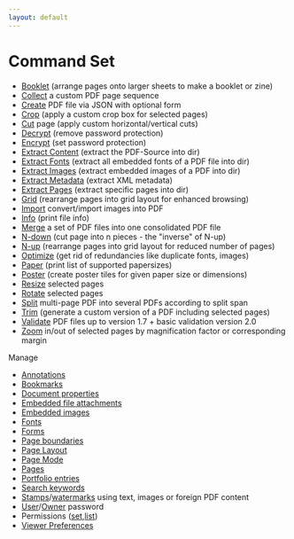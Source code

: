 ```yaml
---
layout: default
---
```


# Command Set

* [Booklet](../generate/booklet.md) (arrange pages onto larger sheets to make a booklet or zine)
* [Collect](../core/collect.md) a custom PDF page sequence
* [Create](../generate/create.md) PDF file via JSON with optional form
* [Crop](../core/crop.md) (apply a custom crop box for selected pages)
* [Cut](../generate/cut.md) page (apply custom horizontal/vertical cuts)
* [Decrypt](../encrypt/decryptPDF.md) (remove password protection)
* [Encrypt](../encrypt/encryptPDF.md) (set password protection)
* [Extract Content](../extract/extract_content.md) (extract the PDF-Source into dir)
* [Extract Fonts](../extract/extract_fonts.md) (extract all embedded fonts of a PDF file into dir)
* [Extract Images](../extract/extract_images.md) (extract embedded images of a PDF into dir)
* [Extract Metadata](../extract/extract_metadata.md) (extract XML metadata)
* [Extract Pages](../extract/extract_pages.md) (extract specific pages into dir)
* [Grid](../generate/grid.md) (rearrange pages into grid layout for enhanced browsing)
* [Import](../generate/import.md) convert/import images into PDF
* [Info](../info.md) (print file info)
* [Merge](../core/merge.md) a set of PDF files into one consolidated PDF file
* [N-down](../generate/ndown.md) (cut page into n pieces - the "inverse" of N-up)
* [N-up](../generate/nup.md) (rearrange pages into grid layout for reduced number of pages)
* [Optimize](../core/optimize.md) (get rid of redundancies like duplicate fonts, images)
* [Paper](../paper.md) (print list of supported papersizes)
* [Poster](../generate/poster.md) (create poster tiles for given paper size or dimensions)
* [Resize](../core/resize.md) selected pages
* [Rotate](../core/rotate.md) selected pages
* [Split](../core/split.md) multi-page PDF into several PDFs according to split span
* [Trim](../core/trim.md) (generate a custom version of a PDF including selected pages)
* [Validate](../core/validate.md) PDF files up to version 1.7 + basic validation version 2.0
* [Zoom](../core/zoom.md) in/out of selected pages by magnification factor or corresponding margin

Manage

* [Annotations](../annot/annot.md)
* [Bookmarks](../bookmarks/bookmarks.md)
* [Document properties](../properties/properties.md)
* [Embedded file attachments](../attach/attach.md)
* [Embedded images](../images/images.md)
* [Fonts](../fonts/fonts.md)
* [Forms](../form/form.md)
* [Page boundaries](../boxes/boxes.md)
* [Page Layout](../pagelayout/pagelayout.md)
* [Page Mode](../pagemode/pagemode.md)
* [Pages](../pages/pages.md)
* [Portfolio entries](../portfolio/portfolio.md)
* [Search keywords](../keywords/keywords.md)
* [Stamps](../core/stamp.md)/[watermarks](../core/watermark.md) using text, images or foreign PDF content
* [User](../encrypt/change_upw.md)/[Owner](../encrypt/change_opw.md) password
* Permissions ([set](../encrypt/perm_set.md),[list](../encrypt/perm_list.md)) 
* [Viewer Preferences](../viewerpref/viewerpref.md)
